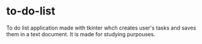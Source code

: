 # to-do-list
To do list application made with tkinter whch creates user's tasks and saves them in a text document.
It is made for studying purpouses.

